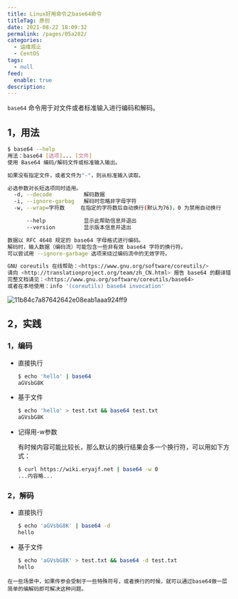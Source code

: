 ```yaml
---
title: Linux好用命令之base64命令
titleTag: 原创
date: 2021-08-22 18:09:32
permalink: /pages/05a282/
categories: 
  - 运维观止
  - CentOS
tags: 
  - null
feed: 
  enable: true
description: 
---
```


`base64` 命令用于对文件或者标准输入进行编码和解码。

## 1，用法

```bash
$ base64 --help
用法：base64 [选项]... [文件]
使用 Base64 编码/解码文件或标准输入输出。

如果没有指定文件，或者文件为"-"，则从标准输入读取。

必选参数对长短选项同时适用。
  -d, --decode          解码数据
  -i, --ignore-garbag   解码时忽略非字母字符
  -w, --wrap=字符数     在指定的字符数后自动换行(默认为76)，0 为禁用自动换行

      --help            显示此帮助信息并退出
      --version         显示版本信息并退出

数据以 RFC 4648 规定的 base64 字母格式进行编码。
解码时，输入数据（编码流）可能包含一些非有效 base64 字符的换行符。
可以尝试用 --ignore-garbage 选项来绕过编码流中的无效字符。

GNU coreutils 在线帮助：<https://www.gnu.org/software/coreutils/>
请向 <http://translationproject.org/team/zh_CN.html> 报告 base64 的翻译错误
完整文档请见：<https://www.gnu.org/software/coreutils/base64>
或者在本地使用：info '(coreutils) base64 invocation'
```

![11b84c7a87642642e08eab1aaa924ff9](http://t.eryajf.net/imgs/2021/09/ec412622782f2357.jpg)

## 2，实践

### 1，编码

- 直接执行

  ```sh
  $ echo 'hello' | base64
  aGVsbG8K
  ```

- 基于文件

  ```sh
  $ echo 'hello' > test.txt && base64 test.txt
  aGVsbG8K
  ```

- 记得用-w参数

  有时候内容可能比较长，那么默认的换行结果会多一个换行符，可以用如下方式：

  ```sh
  $ curl https://wiki.eryajf.net | base64 -w 0
  ...内容略...
  ```

### 2，解码

- 直接执行

  ```sh
  $ echo 'aGVsbG8K' | base64 -d
  hello
  ```

- 基于文件

  ```sh
  $ echo 'aGVsbG8K' > test.txt && base64 -d test.txt
  hello
  ```

`在一些场景中，如果传参会受制于一些特殊符号，或者换行的时候，就可以通过base64做一层简单的编解码即可解决这种问题。`